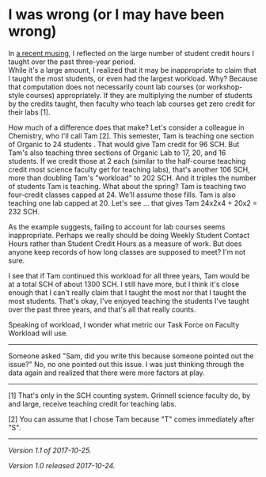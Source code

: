 I was wrong (or I may have been wrong)
======================================

In [a recent musing](i-win-2017-10-22), I reflected on the large number
of student credit hours I taught over the past three-year period.  
While it's a large amount, I realized that it may be inappropriate to
claim that I taught the most students, or even had the largest workload.
Why?  Because that computation does not necessarily count lab courses
(or workshop-style courses) appropriately.  If they are multiplying the
number of students by the credits taught, then faculty who teach lab courses
get zero credit for their labs [1].

How much of a difference does that make?  Let's consider a colleague
in Chemistry, who I'll call Tam [2].  This semester, Tam is teaching one
section of Organic to 24 students .  That would give Tam credit for
96 SCH.  But Tam's also teaching three sections of Organic Lab to 17,
20, and 16 students.  If we credit those at 2 each (similar to the
half-course teaching credit most science faculty get for teaching labs),
that's another 106 SCH, more than doubling Tam's "workload" to 202 SCH.
And it triples the number of students Tam is teaching.  What about
the spring?  Tam is teaching two four-credit classes capped at 24.
We'll assume those fills.  Tam is also teaching one lab capped at 20.
Let's see ... that gives Tam 24x2x4 + 20x2 = 232 SCH.

As the example suggests, failing to account for lab courses seems
inappropriate.  Perhaps we really should be doing Weekly Student
Contact Hours rather than Student Credit Hours as a measure of work.
But does anyone keep records of how long classes are supposed to meet?
I'm not sure.

I see that if Tam continued this workload for all three years, Tam would
be at a total SCH of about 1300 SCH.  I still have more, but I think it's
close enough that I can't really claim that I taught the most nor that
I taught the most students.  That's okay, I've enjoyed teaching the
students I've taught over the past three years, and that's all that
really counts.

Speaking of workload, I wonder what metric our Task Force on
Faculty Workload will use.

---

Someone asked "Sam, did you write this because someone pointed out the
issue?"  No, no one pointed out this issue.  I was just thinking through
the data again and realized that there were more factors at play.

---

[1] That's only in the SCH counting system.  Grinnell science faculty
do, by and large, receive teaching credit for teaching labs.

[2] You can assume that I chose Tam because "T" comes immediately
after "S".

---

*Version 1.1 of 2017-10-25.*

*Version 1.0 released 2017-10-24.*
